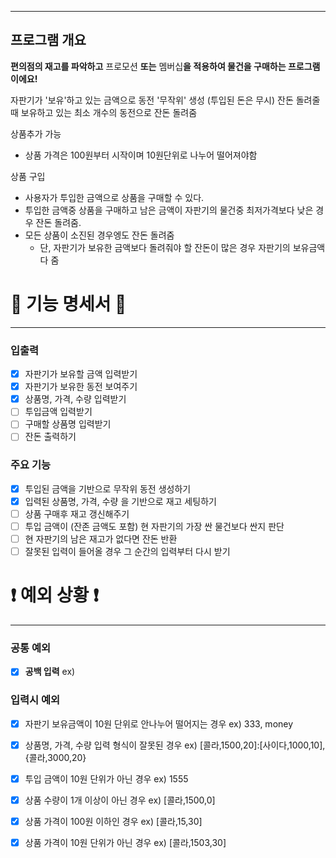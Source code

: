 ***
## 프로그램 개요
**편의점의 재고를 파악하고** 프로모션 **또는** 멤버십**을 적용하여 물건을 구매하는 프로그램이에요!**

자판기가 '보유'하고 있는 금액으로 동전 '무작위' 생성 (투입된 돈은 무시)
잔돈 돌려줄 때 보유하고 있는 최소 개수의 동전으로 잔돈 돌려줌

상품추가 가능
- 상품 가격은 100원부터 시작이며 10원단위로 나누어 떨어져야함

상품 구입
- 사용자가 투입한 금액으로 상품을 구매할 수 있다.
- 투입한 금액중 상품을 구매하고 남은 금액이 자판기의 물건중 최저가격보다 낮은 경우 잔돈 돌려줌.
- 모든 상품이 소진된 경우엥도 잔돈 돌려줌
    - 단, 자판기가 보유한 금액보다 돌려줘야 할 잔돈이 많은 경우 자판기의 보유금액 다 줌


# 📜 기능 명세서 📜

***

### 입출력
- [x] 자판기가 보유할 금액 입력받기
- [x] 자판기가 보유한 동전 보여주기
- [x] 상품명, 가격, 수량 입력받기
- [ ] 투입금액 입력받기
- [ ] 구매할 상품명 입력받기
- [ ] 잔돈 출력하기

### 주요 기능
- [x] 투입된 금액을 기반으로 무작위 동전 생성하기
- [x] 입력된 상품명, 가격, 수량 을 기반으로 재고 세팅하기
- [ ] 상품 구매후 재고 갱신해주기
- [ ] 투입 금액이 (잔존 금액도 포함) 현 자판기의 가장 싼 물건보다 싼지 판단
- [ ] 현 자판기의 남은 재고가 없다면 잔돈 반환
- [ ] 잘못된 입력이 들어올 경우 그 순간의 입력부터 다시 받기

# ❗️ 예외 상황 ❗

***
### 공통 예외
- [x] **공백 입력** ex) ` `

### 입력시 예외
- [x] 자판기 보유금액이 10원 단위로 안나누어 떨어지는 경우 ex) 333, money
- [x] 상품명, 가격, 수량 입력 형식이 잘못된 경우 ex) [콜라,1500,20]:[사이다,1000,10], {콜라,3000,20}
- [x] 투입 금액이 10원 단위가 아닌 경우 ex) 1555
- [x] 상품 수량이 1개 이상이 아닌 경우 ex) [콜라,1500,0]
- [x] 상품 가격이 100원 이하인 경우 ex) [콜라,15,30]
- [x] 상품 가격이 10원 단위가 아닌 경우 ex) [콜라,1503,30]

